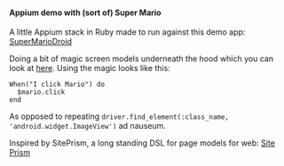 #### Appium demo with (sort of) Super Mario


A little Appium stack in Ruby made to run against this demo app: [SuperMarioDroid](https://github.com/SeanFelipe/SuperMarioDroid)

Doing a bit of magic screen models underneath the hood which you can look at [here](https://github.com/SeanFelipe/Appiumario/blob/master/features/screen_models/screen_models.rb). Using the magic looks like this:
```
When("I click Mario") do
  $mario.click
end
```

As opposed to repeating ```driver.find_element(:class_name, 'android.widget.ImageView')``` ad nauseum.

Inspired by SitePrism, a long standing DSL for page models for web:
[Site Prism](https://github.com/natritmeyer/site_prism)
